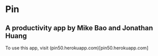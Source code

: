 # Pin
## A productivity app by Mike Bao and Jonathan Huang

To use this app, visit (pin50.herokuapp.com)[pin50.herokuapp.com]

